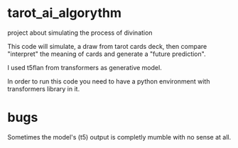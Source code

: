 # tarot_ai_algorythm
project about simulating the process of divination

This code will simulate, a draw from tarot cards deck, then compare "interpret" the meaning of cards and generate a "future prediction".

I used t5flan from transformers as generative model.

In order to run this code you need to have a python environment with transformers library in it.

# bugs
Sometimes the model's (t5) output is completly mumble with no sense at all.

